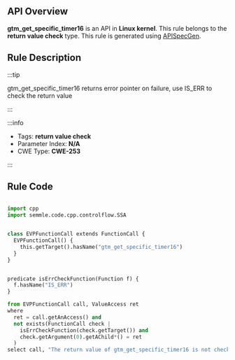 ---
---


## API Overview
**gtm_get_specific_timer16** is an API in **Linux kernel**. This rule belongs to the **return value check** type. This rule is generated using [APISpecGen](../../tools/APISpecGen).
## Rule Description

:::tip

gtm_get_specific_timer16 returns error pointer on failure, use IS_ERR to check the return value

:::

:::info

- Tags: **return value check**
- Parameter Index: **N/A**
- CWE Type: **CWE-253**

:::

## Rule Code
```python

import cpp
import semmle.code.cpp.controlflow.SSA


class EVPFunctionCall extends FunctionCall {
  EVPFunctionCall() {
    this.getTarget().hasName("gtm_get_specific_timer16")
  }
}


predicate isErrCheckFunction(Function f) {
  f.hasName("IS_ERR") 
}

from EVPFunctionCall call, ValueAccess ret
where
  ret = call.getAnAccess() and
  not exists(FunctionCall check |
    isErrCheckFunction(check.getTarget()) and
    check.getArgument(0).getAChild*() = ret
  )
select call, "The return value of gtm_get_specific_timer16 is not checked with IS_ERR."
    
```
